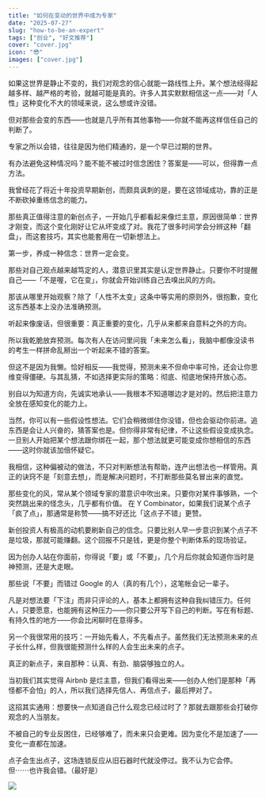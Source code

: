 ```yaml
---
title: "如何在变动的世界中成为专家"
date: "2025-07-27"
slug: "how-to-be-an-expert"
tags: ["创业", "好文推荐"]
cover: "cover.jpg"
icon: "😎"
images: ["cover.jpg"]
---
```

如果这世界是静止不变的，我们对观念的信心就能一路线性上升。某个想法经得起越多样、越严格的考验，就越可能是真的。许多人其实默默相信这一点——对「人性」这种变化不大的领域来说，这么想或许没错。



但对那些会变的东西——也就是几乎所有其他事物——你就不能再这样信任自己的判断了。



专家之所以会错，往往是因为他们精通的，是一个早已过期的世界。



有办法避免这种情况吗？能不能不被过时信念困住？答案是——可以，但得靠一点方法。



我曾经花了将近十年投资早期新创，而颇具讽刺的是，要在这领域成功，靠的正是不断砍掉重练信念的能力。



那些真正值得注意的新创点子，一开始几乎都看起来像烂主意，原因很简单：世界才刚变，而这个变化刚好让它从坏变成了对。我花了很多时间学会分辨这种「翻盘」，而这套技巧，其实也能套用在一切新想法上。



第一步，养成一种信念：世界一定会变。



那些对自己观点越来越笃定的人，潜意识里其实是认定世界静止。只要你不时提醒自己——「不是喔，它在变」，你就会开始训练自己去嗅出风的方向。



那该从哪里开始观察？除了「人性不太变」这条中等实用的原则外，很抱歉，变化这东西基本上没办法准确预测。



听起来像废话，但很重要：真正重要的变化，几乎从来都来自意料之外的方向。



所以我乾脆放弃预测。每次有人在访问里问我「未来怎么看」，我脑中都像没读书的考生一样拼命乱掰出一个听起来不错的答案。



但这不是因为我懒。恰好相反——我觉得，预测未来不但命中率可怜，还会让你思维变得僵硬。与其乱猜，不如选择更实际的策略：彻底、彻底地保持开放心态。



别自以为知道方向，先诚实地承认——我根本不知道哪边才是对的。然后把注意力全放在感知变化的能力上。



当然，你可以有一些假设性想法。它们会稍微绑住你没错，但也会驱动你前进。追东西是会让人兴奋的，猜答案也是。但你得非常有纪律，不让这些假设变成执念。
一旦别人开始把某个想法跟你绑在一起，那个想法就更可能变成你想相信的东西——这时你就该加倍怀疑它。



我相信，这种偏被动的做法，不只对判断想法有帮助，连产出想法也一样管用。真正的诀窍不是「刻意去想」，而是解决问题时，不打断那些莫名冒出来的直觉。



那些变化的风，常从某个领域专家的潜意识中吹出来。只要你对某件事够熟，一个突然跳出来的怪念头，几乎都有价值。
在 Y Combinator，如果我们说某个点子「疯了点」，那通常是称赞——搞不好还比「这点子不错」更赞。



新创投资人有极高的动机要刷新自己的信念。只要比别人早一步意识到某个点子不是垃圾，那就可能赚翻。这个回报不只是钱，更是你整个判断体系的现场验证。



因为创办人站在你面前，你得说「要」或「不要」，几个月后你就会知道你当时是神预测，还是大走眼。



那些说「不要」而错过 Google 的人（真的有几个），这笔帐会记一辈子。



凡是对想法要「下注」而非只评论的人，基本上都拥有这种自我纠错压力。任何人，只要愿意，也能拥有这种压力——你只要公开写下自己的判断。写在有标题、有持久性的地方——你会比闲聊时在意得多。



另一个我很常用的技巧：一开始先看人，不先看点子。虽然我们无法预测未来的点子长什么样，但我很能预测什么样的人会生出未来的点子。



真正的新点子，来自那种：认真、有劲、脑袋够独立的人。



当初我们其实觉得 Airbnb 是烂主意，但我们看得出来——创办人他们是那种「再怪都不会怕」的人，所以我们选择先信人、再信点子，最后押对了。



这招其实通用：想要快一点知道自己什么观念已经过时了？那就去跟那些会打破你观念的人当朋友。



不被自己的专业反困住，已经够难了，而未来只会更难。因为变化不是加速了——变化一直都在加速。



点子会生出点子，这场连锁反应从旧石器时代就没停过。我不认为它会停。
但⋯⋯也许我会错。（最好是）




![](https://prod-files-secure.s3.us-west-2.amazonaws.com/112d0858-5090-4d34-a606-b75eb8d65fd2/46476355-9cf3-4e99-9b7a-3531bc426380/1000202064.png?X-Amz-Algorithm=AWS4-HMAC-SHA256&X-Amz-Content-Sha256=UNSIGNED-PAYLOAD&X-Amz-Credential=ASIAZI2LB466ZL7W76G6%2F20250814%2Fus-west-2%2Fs3%2Faws4_request&X-Amz-Date=20250814T201549Z&X-Amz-Expires=3600&X-Amz-Security-Token=IQoJb3JpZ2luX2VjEAQaCXVzLXdlc3QtMiJHMEUCIQC6ATw4q%2Fc3xsmsbNXFy2ZZqVRy4647pPxaDvTR3TPvjQIga2%2BLcwXaOJi88yQmbjqyw9bDf%2BySXexyVMm0%2B7aBNwMq%2FwMITRAAGgw2Mzc0MjMxODM4MDUiDCHqvSs5WJk2M%2BWC%2BSrcAxOo%2FBYq46Lu%2BpVOBHDgvvNp58ouRrhX7diBWxSiVATu8bb%2BJm8TU9HfMZPJcIyIfyN9aL3Vfy%2FjemGOZ5YWKqA56Hd3ijWOR6ufukfBUmVeDVKIiK2IAsobBtht6BZVAjH%2BszyB3YOjG6gKyGKHTrqFKr9JfFvy8bfn3ciD5S5MuhdULa92GNsucntxFQ7WIZwlJAMQiX%2Bb%2F90iqZRUEJoXDMQGZoXQ%2BMQIRuSJRyw5HhfQFDHP66%2BzeRYA997rvNj03LzBb8ca4MmDKrfX4AyDj0eVgqJA%2FxQEjltKmlDWdT961Dcfh%2BBnSkwEpKUEFohfRv1C6AEjq0kitpJZF6EMNhCH7gXFUfisplOdglljqXkwlpZS6e7lI%2BSwpjp3IfJSfoV4Kf6VOsTN38YiNFx7T3mnV%2BmCe64p6tJfcqEQWv6f6iJOYVm9nUdi69DgHCTHJF%2FnExY26ndGoo5wP7ZtKwAlvn394Zfc54EaeIFaN9d5oeHiy4Wzrn%2FLGl1y7JqqSFtM1%2FmHQgQwq5wuD54zkL3fuJbRU7YkkUoAvr95YsyWwATbSviDgJzMgiPVi02jEt2gRr7j7jBMsHnXsPgXerw6JYorOft6mQwiGIIQeDRSCkR5NKTr24OjMJLz%2BMQGOqUBL3GB5nFyg26hpH1Kxlm0Z2KWH2vHIK5RUd9g5ah82yV%2BCdoQcE1Roc95Cl%2FC8d0FFSiCbTCjmfh2c8DHMIcMD3mdfq7W%2B3B8bkGiS8LZmgPFbbIVP0wjGlxzADJP1rZuZADgdsfCeBTZF193Ebq4mBPP3dxDMQ7l%2FN2hq0ycFY3nRz32qOAZaB9sRYZMdH0mGFhRUe%2F17KwSs54qVLNuQ%2B15RgXF&X-Amz-Signature=1a8d029d522aea6da361ba7400a66cac91c8b73ee0233643db75b8e40f0ab845&X-Amz-SignedHeaders=host&x-amz-checksum-mode=ENABLED&x-id=GetObject)

